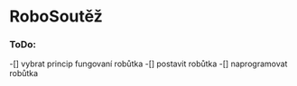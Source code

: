 # RoboSoutěž

### ToDo:
-[] vybrat princip fungovaní robůtka
-[] postavit robůtka
-[] naprogramovat robůtka

